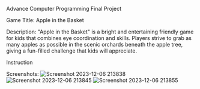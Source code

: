 Advance Computer Programming Final Project


Game Title: Apple in the Basket

Description:
"Apple in the Basket" is a bright and entertaining friendly game for kids that combines eye coordination and skills. Players strive to grab as many apples as possible in the scenic orchards beneath the apple tree, giving a fun-filled challenge that kids will appreciate.


Instruction

Screenshots:
![Screenshot 2023-12-06 213838](https://github.com/Errol26/Project/assets/153089453/b8f7f0db-57f2-40da-9192-ad6132045de1)
![Screenshot 2023-12-06 213845](https://github.com/Errol26/Project/assets/153089453/e2567ca0-8697-4ec4-b349-93564cade0cc)
![Screenshot 2023-12-06 213855](https://github.com/Errol26/Project/assets/153089453/b7cdf98f-bd0a-48d2-960c-d95b4a3f4640)
